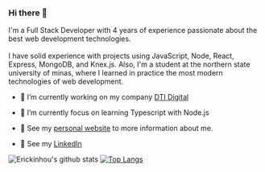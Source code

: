 ### Hi there 👋

I'm a Full Stack Developer with 4 years of experience passionate about the best web development technologies.<br><br>
I have solid experience with projects using JavaScript, Node, React, Express, MongoDB, and Knex.js. Also, I'm a student at the northern state university of minas, where I learned in practice the most modern technologies of web development.<br>
* :telescope: I’m currently working on my company [DTI Digital](https://www.dtidigital.com.br/)<br>

* :seedling: I’m currently focus on learning Typescript with Node.js<br>

* :rocket: See my [personal website](https://erickwillian.me/) to more information about me.<br>

* :busts_in_silhouette: See my [LinkedIn](https://www.linkedin.com/in/erick-willian-8553a2133/)<br>


![Erickinhou's github stats](https://github-readme-stats.vercel.app/api?username=Erickinhou&show_icons=true&theme=dark&count_private=true) [![Top Langs](https://github-readme-stats.vercel.app/api/top-langs/?username=Erickinhou&layout=compact&theme=dark)](https://github.com/Erickinhou/github-readme-stats)

